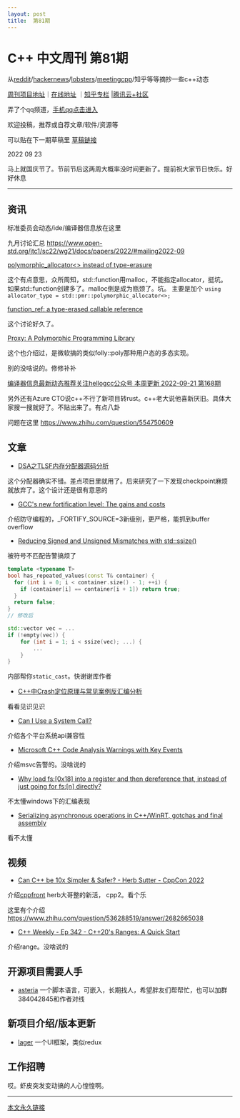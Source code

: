 ```yaml
---
layout: post
title:  第81期
---
```

# C++ 中文周刊 第81期


从[reddit](https://www.reddit.com/r/cpp/)/[hackernews](https://news.ycombinator.com/)/[lobsters](https://lobste.rs/)/[meetingcpp](https://www.meetingcpp.com/blog/blogroll/items/Meeting-Cpp-weekly-Blogroll-347.html)/知乎等等摘抄一些c++动态


[周刊项目地址](https://github.com/wanghenshui/cppweeklynews)｜[在线地址](https://wanghenshui.github.io/cppweeklynews/) ｜[知乎专栏](https://www.zhihu.com/column/jieyaren) |[腾讯云+社区](https://cloud.tencent.com/developer/column/92884)

弄了个qq频道，[手机qq点击进入](https://qun.qq.com/qqweb/qunpro/share?_wv=3&_wwv=128&inviteCode=xzjHQ&from=246610&biz=ka)

欢迎投稿，推荐或自荐文章/软件/资源等


可以贴在下一期草稿里 [草稿链接](https://github.com/wanghenshui/cppweeklynews/pull/14)

2022 09 23

马上就国庆节了。节前节后这两周大概率没时间更新了。提前祝大家节日快乐。好好休息

---

## 资讯

标准委员会动态/ide/编译器信息放在这里

九月讨论汇总 https://www.open-std.org/jtc1/sc22/wg21/docs/papers/2022/#mailing2022-09

[polymorphic_allocator<> instead of type-erasure](https://www.open-std.org/jtc1/sc22/wg21/docs/papers/2022/p0987r1.pdf)

这个有点意思，众所周知，std::function用malloc，不能指定allocator，挺坑。如果std::function创建多了。malloc倒是成为瓶颈了。坑。
主要是加个 `using allocator_type = std::pmr::polymorphic_allocator<>;`

[function_ref: a type-erased callable reference](https://www.open-std.org/jtc1/sc22/wg21/docs/papers/2022/p0792r11.html)

这个讨论好久了。

[Proxy: A Polymorphic Programming Library](https://www.open-std.org/jtc1/sc22/wg21/docs/papers/2022/p0957r9.pdf)

这个也介绍过，是微软搞的类似folly::poly那种用户态的多态实现。

别的没啥说的。修修补补

[编译器信息最新动态推荐关注hellogcc公众号 本周更新 2022-09-21 第168期](https://github.com/hellogcc/osdt-weekly/blob/master/weekly-2022/2022-09-21.md)

另外还有Azure CTO说c++不行了新项目转rust。c++老大说他喜新厌旧。具体大家搜一搜就好了。不贴出来了。有点八卦

问题在这里 https://www.zhihu.com/question/554750609

## 文章

- [DSA之TLSF内存分配器源码分析](https://zhuanlan.zhihu.com/p/565768503)

这个分配器确实不错。差点项目里就用了。后来研究了一下发现checkpoint麻烦就放弃了。这个设计还是很有意思的

- [GCC's new fortification level: The gains and costs](https://developers.redhat.com/articles/2022/09/17/gccs-new-fortification-level#)

介绍防守编程的，_FORTIFY_SOURCE=3新级别，更严格，能抓到buffer overflow

- [Reducing Signed and Unsigned Mismatches with std::ssize() ](https://www.cppstories.com/2022/ssize-cpp20/)

被符号不匹配告警搞烦了

```cpp
template <typename T>
bool has_repeated_values(const T& container) {
  for (int i = 0; i < container.size() - 1; ++i) {
    if (container[i] == container[i + 1]) return true;
  }
  return false;
}
// 修改后

std::vector vec = ...
if (!empty(vec)) {
    for (int i = 1; i < ssize(vec); ...) {
        ...
    }
}

```
内部帮你`static_cast`。快谢谢库作者

- [C++中Crash定位原理与常见案例反汇编分析](https://zhuanlan.zhihu.com/p/412102389)

看看见识见识

- [Can I Use a System Call?](https://justine.lol/cosmopolitan/functions.html)

介绍各个平台系统api兼容性

- [Microsoft C++ Code Analysis Warnings with Key Events](https://devblogs.microsoft.com/cppblog/microsoft-cpp-code-analysis-warnings-with-key-events/)

介绍msvc告警的。没啥说的

- [Why load fs:[0x18] into a register and then dereference that, instead of just going for fs:[n] directly?](https://devblogs.microsoft.com/oldnewthing/20220919-00/?p=107195)

不太懂windows下的汇编表现

- [Serializing asynchronous operations in C++/WinRT, gotchas and final assembly](https://devblogs.microsoft.com/oldnewthing/20220916-00/?p=107191)

看不太懂
## 视频

- [Can C++ be 10x Simpler & Safer? - Herb Sutter - CppCon 2022](https://www.youtube.com/watch?v=ELeZAKCN4tY)

介绍[cppfront](https://github.com/hsutter/cppfront) herb大哥整的新活， cpp2。看个乐

这里有个介绍 https://www.zhihu.com/question/536288519/answer/2682665038

- [C++ Weekly - Ep 342 - C++20's Ranges: A Quick Start](https://www.youtube.com/watch?v=sZy9XcGHmI4)

介绍range。没啥说的

## 开源项目需要人手

- [asteria](https://github.com/lhmouse/asteria) 一个脚本语言，可嵌入，长期找人，希望胖友们帮帮忙，也可以加群384042845和作者对线


## 新项目介绍/版本更新

- [lager](https://github.com/arximboldi/lager) 一个UI框架，类似redux
## 工作招聘

哎。虾皮突发变动搞的人心惶惶啊。

---



[本文永久链接](https://wanghenshui.github.io/cppweeklynews/posts/081.html)
